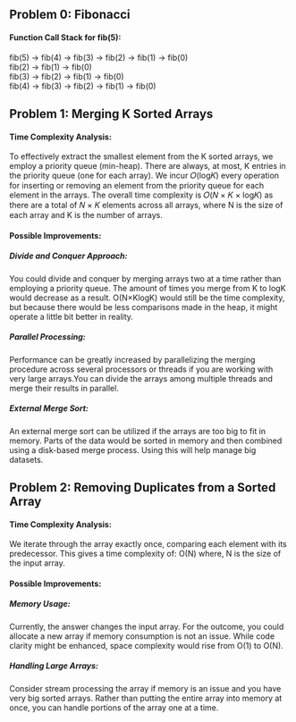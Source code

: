 ## Problem 0: Fibonacci
#### Function Call Stack for fib(5):

fib(5) -> fib(4) -> fib(3) -> fib(2) -> fib(1) -> fib(0)   
fib(2) -> fib(1) -> fib(0)  
fib(3) -> fib(2) -> fib(1) -> fib(0)  
fib(4) -> fib(3) -> fib(2) -> fib(1) -> fib(0)

## Problem 1: Merging K Sorted Arrays
#### Time Complexity Analysis:
To effectively extract the smallest element from the K sorted arrays, we employ a priority queue (min-heap).
There are always, at most, K entries in the priority queue (one for each array).
We incur 𝑂(log𝐾) every operation for inserting or removing an element from the priority queue for each element in the arrays.
The overall time complexity is 𝑂(𝑁 × 𝐾 × log⁡𝐾) as there are a total of 𝑁 × 𝐾 elements across all arrays, where N is the size of each array and K is the number of arrays.


#### Possible Improvements:

##### Divide and Conquer Approach:
You could divide and conquer by merging arrays two at a time rather than employing a priority queue. The amount of times you merge from K to logK would decrease as a result.
O(N×KlogK) would still be the time complexity, but because there would be less comparisons made in the heap, it might operate a little bit better in reality.

##### Parallel Processing:
Performance can be greatly increased by parallelizing the merging procedure across several processors or threads if you are working with very large arrays.You can divide the arrays among multiple threads and merge their results in parallel.


##### External Merge Sort:
An external merge sort can be utilized if the arrays are too big to fit in memory. Parts of the data would be sorted in memory and then combined using a disk-based merge process. Using this will help manage big datasets.


## Problem 2: Removing Duplicates from a Sorted Array
#### Time Complexity Analysis:
We iterate through the array exactly once, comparing each element with its predecessor. This gives a time complexity of:
O(N) where, N is the size of the input array.

#### Possible Improvements:
##### Memory Usage:
Currently, the answer changes the input array. For the outcome, you could allocate a new array if memory consumption is not an issue. While code clarity might be enhanced, space complexity would rise from O(1) to O(N).

##### Handling Large Arrays:
Consider stream processing the array if memory is an issue and you have very big sorted arrays. Rather than putting the entire array into memory at once, you can handle portions of the array one at a time.
